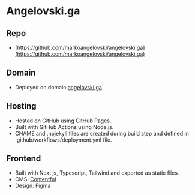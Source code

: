 # Angelovski.ga

## Repo

- [https://github.com/markoangelovski/angelovski.ga](https://github.com/markoangelovski/angelovski.ga)

## Domain

- Deployed on domain [angelovski.ga](https://angelovski.ga).

## Hosting

- Hosted on GitHub using GitHub Pages.
- Built with GitHub Actions using Node.js.
- CNAME and .nojekyll files are created during build step and defined in .github/workflows/deployment.yml file.

## Frontend

- Built with Next js, Typescript, Tailwind and exported as static files.
- CMS: [Contentful](https://app.contentful.com/spaces/39x9juz6yian/home)
- Design: [Figma](https://www.figma.com/file/WpYJ1iM3uk99TnPBIjVIay/Projects?node-id=3%3A2)

